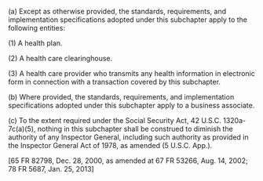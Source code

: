 (a) Except as otherwise provided, the standards,
requirements, and
implementation specifications
adopted under this subchapter
apply to the following entities:

(1) A health plan.

(2) A health care clearinghouse.

(3) A health care provider who
transmits any health information
in electronic form in connection
with a transaction covered by
this subchapter.

(b) Where provided, the
standards, requirements, and
implementation specifications
adopted under this subchapter
apply to a business associate.

&#40;c) To the extent required under
the Social Security Act, 42
U.S.C. 1320a-7c(a)(5), nothing
in this subchapter shall be
construed to diminish the
authority of any Inspector
General, including such
authority as provided in the
Inspector General Act of 1978,
as amended (5 U.S.C. App.).

[65 FR 82798, Dec. 28, 2000, as
amended at 67 FR 53266, Aug.
14, 2002; 78 FR 5687, Jan. 25,
2013] 

